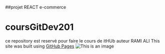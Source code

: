 ##projet REACT e-commerce
# coursGitDev201
ce repository est reservé pour faire le cours de itHUb 
auteur RAMI ALI
This site was built using [GitHub Pages](https://pages.github.com/)
![This is an image](https://myoctocat.com/assets/images/base-octocat.svg)
